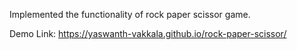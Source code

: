 Implemented the functionality of rock paper scissor game.

Demo Link: https://yaswanth-vakkala.github.io/rock-paper-scissor/